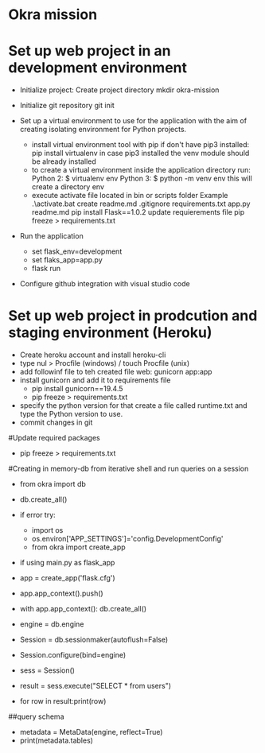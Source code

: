 # Okra mission

# Set up web project in an development environment

 - Initialize project: Create project directory mkdir okra-mission
 - Initialize git repository git init
 - Set up a virtual environment to use for the application with the aim of creating isolating environment for Python projects.
    * install virtual environment tool with pip if don't have pip3 installed: pip install virtualenv in case pip3 installed the venv module should be already installed
    * to create a virtual environment inside the application directory run:
     Python 2: $ virtualenv env
     Python 3: $ python -m venv env
     this will create a directory env
    * execute activate file located in bin or scripts folder Example .\activate.bat
     create readme.md .gitignore requirements.txt app.py readme.md
     pip install Flask==1.0.2
     update requierements file pip freeze > requirements.txt
 - Run the application
      * set flask_env=development
      * set flaks_app=app.py
      * flask run

 - Configure github integration with visual studio code

# Set up web project in prodcution and staging environment (Heroku)
 - Create heroku account and install heroku-cli
 - type nul > Procfile (windows) / touch Procfile (unix)
 - add followinf file to teh created file web: gunicorn app:app
 - install gunicorn and add it to requirements file
      * pip install gunicorn==19.4.5
      * pip freeze > requirements.txt
 - specify the python version for that create a file called runtime.txt and type the
 Python version to use.
 - commit changes in git

#Update required packages
 - pip freeze > requirements.txt

#Creating in memory-db from iterative shell and run queries on a session
 - from okra import db
 - db.create_all()
 - if error try:
     - import os
     - os.environ['APP_SETTINGS']='config.DevelopmentConfig'
     - from okra import create_app

 - if using main.py as flask_app    
 - app = create_app('flask.cfg')
 - app.app_context().push()
 - with app.app_context(): db.create_all()
 - engine = db.engine
 - Session = db.sessionmaker(autoflush=False)
 - Session.configure(bind=engine)
 - sess = Session()
 - result = sess.execute("SELECT * from users")
 - for row in result:print(row)

##query schema
 - metadata = MetaData(engine, reflect=True)
 - print(metadata.tables)

